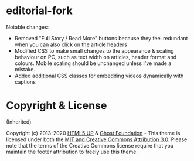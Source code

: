 # editorial-fork

Notable changes:

* Removed "Full Story / Read More" buttons because they feel redundant when you can also click on the article headers
* Modified CSS to make small changes to the appearance & scaling behaviour on PC, such as text width on articles, header format and colours.  Mobile scaling should be unchanged unless I've made a mistake.
* Added additional CSS classes for embedding videos dynamically with captions


# Copyright & License

(Inherited)

Copyright (c) 2013-2020 [HTML5 UP](https://htmlup.net) & [Ghost Foundation](https://ghost.org) - This theme is licensed under both the [MIT and Creative Commons Attribution 3.0](LICENSE). Please note that the terms of the Creative Commons license require that you maintain the footer attribution to freely use this theme.
